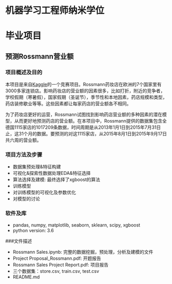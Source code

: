 # 机器学习工程师纳米学位

# 毕业项目

## 预测Rossmann营业额

### 项目概述及目的
本项目是来自[Kaggle](https://www.kaggle.com/c/rossmann-store-sales#description)的一个竞赛项目。Rossmann药妆店在欧洲的7个国家里有3000多家连锁店。影响药妆店的营业额的因素很多，比如打折，附近的竞争者，学校假期（寒暑假），国家假期（圣诞节），季节性和本地因素，药店规模和类型，药店装修歇业等等。这些因素都让每家药店的营业额各不相同。

为了药妆店更好的运营，Rossmann试图找到影响药店营业额的多种因素的潜在模型，从而更好地预测药店的营业额。在本项目中，Rossmann提供的数据集包含全德国1115家店的1017209条数据，时间周期是从2013年1月1日到2015年7月31日止，这31个月的数据。要预测的对这1115家店，从2015年8月1日到2015年9月17日共六周的营业额。

### 项目方法及步骤

- 数据集预处理&特征构建
- 可视化&探索性数据处理EDA&特征选择
- 算法选择及建模: 最终选择了xgboost的算法
- 训练模型
- 对训练模型的可视化及参数优化
- 对模型的讨论

###  软件及库

- pandas, numpy, matplotlib, seaborn, sklearn, scipy, xgboost
- python version: 3.6


###文件描述
- Rossmann Sales.ipynb: 完整的数据挖掘，预处理，分析及建模的文件
- Project Proposal_Rossmann.pdf: 开题报告
- Rossmann Sales Project Report.pdf: 项目报告
- 三个数据集：store.csv, train.csv, test.csv
- README.md

